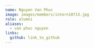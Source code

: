 ```yaml
---
name: Nguyen Van Phuc 
image: images/members/intern10713.jpg 
role: alumni
aliases:
  - van phuc nguyen
links:
  github: link_to_github 
---
```

